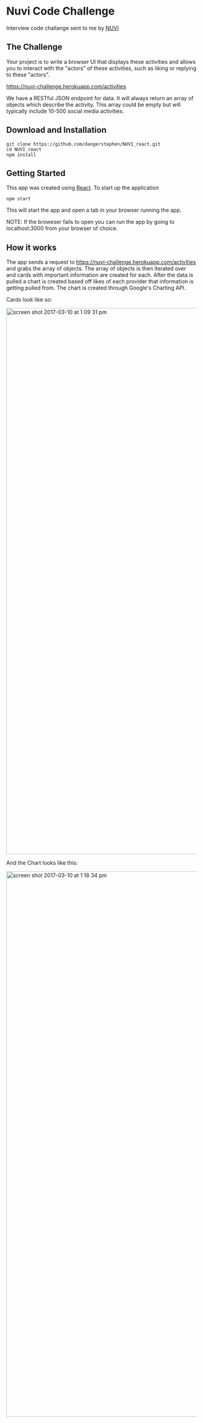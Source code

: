 # Nuvi Code Challenge 
Interview code challange sent to me by [NUVI][]

## The Challenge 
Your project is to write a browser UI that displays these activities and allows you to interact with the "actors" of these activities, such as liking or replying to these "actors".

https://nuvi-challenge.herokuapp.com/activities

We have a RESTful JSON endpoint for data. It will always return an array of objects which describe the activity. This array could be empty but will typically include 10-500 social media activities.


## Download and Installation

```
git clone https://github.com/dangerstephen/NUVI_react.git
cd NUVI_react
npm install
```

## Getting Started 
This app was created using [React][]. 
To start up the application 

```
npm start
```
This will start the app and open a tab in your browser running the app.

NOTE: If the broweser fails to open you can run the app by going to localhost:3000 from your browser of choice.

## How it works

The app sends a request to https://nuvi-challenge.herokuapp.com/activities and grabs the array of objects. The array of objects is then iterated over and cards with important information are created for each. After the data is pulled a chart is created based off likes of each provider that information is getting pulled from. The chart is created through Google's Charting API. 

Cards look like so:

<img width="1440" alt="screen shot 2017-03-10 at 1 09 31 pm" src="https://cloud.githubusercontent.com/assets/22550925/23813272/edffaece-0592-11e7-8d4b-42feedbad32b.png">

And the Chart looks like this: 

<img width="1438" alt="screen shot 2017-03-10 at 1 18 34 pm" src="https://cloud.githubusercontent.com/assets/22550925/23813537/29a27550-0594-11e7-9698-d4bfd330f3d5.png">



[NUVI]: https://www.nuvi.com
[React]: https://facebook.github.io/react/

